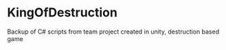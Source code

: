 # KingOfDestruction
Backup of C# scripts from team project created in unity, destruction based game
